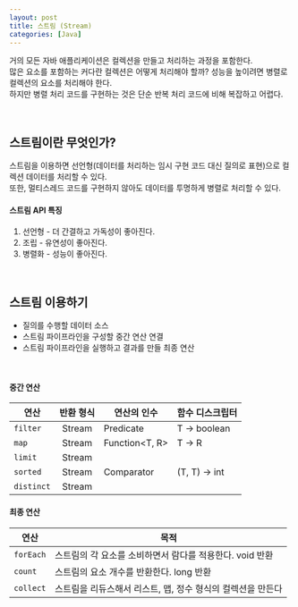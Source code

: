 ```yaml
---
layout: post
title: 스트림 (Stream)
categories: [Java] 
---
```


거의 모든 자바 애플리케이션은 컬렉션을 만들고 처리하는 과정을 포함한다.  
많은 요소를 포함하는 커다란 컬렉션은 어떻게 처리해야 할까? 성능을 높이려면 병렬로 컬렉션의 요소를 처리해야 한다.  
하지만 병렬 처리 코드를 구현하는 것은 단순 반복 처리 코드에 비해 복잡하고 어렵다.

<br>

## 스트림이란 무엇인가?
스트림을 이용하면 선언형(데이터를 처리하는 임시 구현 코드 대신 질의로 표현)으로 컬렉션 데이터를 처리할 수 있다.  
또한, 멀티스레드 코드를 구현하지 않아도 데이터를 투명하게 병렬로 처리할 수 있다.

#### 스트림 API 특징
1. 선언형	- 더 간결하고 가독성이 좋아진다.
2. 조립 	- 유연성이 좋아진다.
3. 병렬화	- 성능이 좋아진다.

<br>

## 스트림 이용하기

- 질의를 수행할 데이터 소스
- 스트림 파이프라인을 구성할 중간 연산 연결
- 스트림 파이프라인을 실행하고 결과를 만들 최종 연산

<br>

#### 중간 연산

| 연산        | 반환 형식   | 연산의 인수       | 함수 디스크립터   |
|------------|:---------:|----------------|---------------|
| `filter`   | Stream<T> | Predicate<T>   | T -> boolean  |
| `map`      | Stream<T> | Function<T, R> | T -> R        |
| `limit`    | Stream<T> |                |               |
| `sorted`   | Stream<T> | Comparator<T>  | (T, T) -> int |
| `distinct` | Stream<T> |                |               |

#### 최종 연산

| 연산       | 목적                                           |
|-----------|-----------------------------------------------|
| `forEach` | 스트림의 각 요소를 소비하면서 람다를 적용한다. void 반환  |
| `count`   | 스트림의 요소 개수를 반환한다. long 반환              |
| `collect` | 스트림을 리듀스해서 리스트, 맵, 정수 형식의 컬렉션을 만든다 |